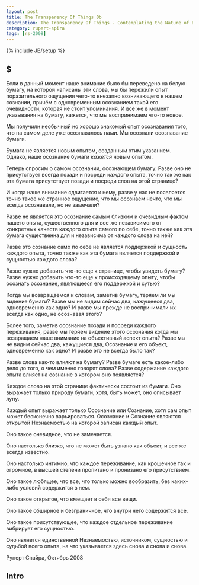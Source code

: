 ```yaml
---
layout: post
title: The Transparency Of Things 0b
description: The Transparency Of Things - Contemplating the Nature of Experience - 0b
category: rupert-spira 
tags: [rs-2008]
---
```

{% include JB/setup %}

## $

Если в данный момент наше внимание было бы переведено на белую бумагу, на которой написаны эти слова, мы бы пережили опыт поразительного ощущения чего-то внезапно возникающего в нашем сознании, причём с одновременным осознанием такой его очевидности, которая не стоит упоминания. И все же в момент указывания на бумагу, кажется, что мы воспринимаем что-то новое. 

Мы получили необычный но хорошо знакомый опыт осознавания того, что на самом деле уже осознавалось нами. Мы осознали осознавание бумаги. 

Бумага не является новым опытом, созданным этим указанием. Однако, наше осознание бумаги *кажется* новым опытом. 

Теперь спросим о самом осознании, осознающем бумагу. Разве оно не присутствует всегда позади и посреди каждого опыта, точно так же как эта бумага присутствует позади и посреди слов на этой странице? 

И когда наше внимание сдвигается к нему, разве у нас не появляется точно такое же странное ощущение, что мы осознаем нечто, что мы всегда осознавали, но не замечали? 

Разве не является это осознание самым близким и очевидным фактом нашего опыта, существенного для и все же независимого от конкретных качеств каждого опыта самого по себе, точно также как эта бумага существенна для и независима от каждого слова на ней? 

Разве это сознание само по себе не является поддержкой и сущность каждого опыта, точно также как эта бумага является поддержкой и сущностью каждого слова?

Разве нужно добавить что-то еще к странице, чтобы увидеть бумагу? Разве нужно добавить что-то еще к происходящему опыту, чтобы осознать осознание, являющееся его поддержкой и сутью?

Когда мы возвращаемся к словам, заметив бумагу, теряем ли мы видение бумаги? Разве мы не видим сейчас два, кажущееся два, одновременно как одно? И разве мы прежде не воспринимали их всегда как одно, не осознавая этого?

Более того, заметив осознание позади и посреди каждого переживания, разве мы теряем видение этого осознания когда мы возвращаем наше внимание на объективный аспект опыта? Разве мы не видим сейчас два, кажущиеся два, Осознание и его объект, одновременно как одно? И разве это не всегда было так?

Разве слова как-то влияют на бумагу? Разве бумаге есть какое-либо дело до того, о чем именно говорят слова? Разве содержание каждого опыта влияет на сознание в котором оно появляется? 

Каждое слово на этой странице фактически состоит из бумаги. Оно выражает только природу бумаги, хотя, быть может, оно описывает луну. 

Каждый опыт выражает только Осознание или Сознание, хотя сам опыт может бесконечно варьироваться. Осознание и Сознание являются открытой Незнаемостью на которой записан каждый опыт.

Оно такое очевидное, что не замечается.

Оно настолько близко, что не может быть узнано как объект, и все же всегда известно. 

Оно настолько интимно, что каждое переживание, как крошечное так и огромное, в высшей степени пропитано и пронизано его присутствием. 

Оно такое любящее, что все, что только можно вообразить, без каких-либо условий содержится в нем. 

Оно такое открытое, что вмещает в себя все вещи. 

Оно такое обширное и безграничное, что внутри него содержится все. 

Оно такое присутствующее, что каждое отдельное переживание вибрирует его сущностью.

Оно является единственной Незнаемостью, источником, сущностью и судьбой всего опыта, на что указывается здесь снова и снова и снова.

Руперт Спайра, Октябрь 2008
## Intro

